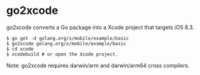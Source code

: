 # go2xcode

go2xcode converts a Go package into a Xcode project that targets iOS 8.3.

```
$ go get -d golang.org/x/mobile/example/basic
$ go2xcode golang.org/x/mobile/example/basic
$ cd xcode
$ xcodebuild # or open the Xcode project.
```

Note: go2xcode requires darwin/arm and darwin/arm64 cross compilers.